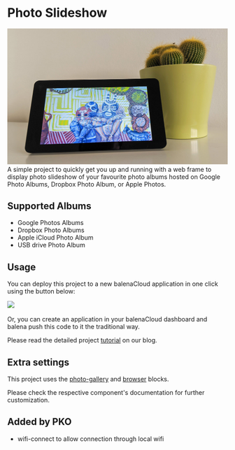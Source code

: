 # Photo Slideshow

![Project running on Pi with Pi display](demo.jpg)
A simple project to quickly get you up and running with a web frame to display photo slideshow of your favourite photo albums hosted on Google Photo Albums, Dropbox Photo Album, or Apple Photos.

## Supported Albums

- Google Photos Albums
- Dropbox Photo Albums
- Apple iCloud Photo Album
- USB drive Photo Album

## Usage

You can deploy this project to a new balenaCloud application in one click using the button below:

[![](https://balena.io/deploy.png)](https://dashboard.balena-cloud.com/deploy?repoUrl=https://github.com/balenalabs-incubator/photo-slideshow)

Or, you can create an application in your balenaCloud dashboard and balena push this code to it the traditional way.

Please read the detailed project [tutorial](https://www.balena.io/blog/build-a-smart-photo-slideshow-with-balenacloud/) on our blog.

## Extra settings

This project uses the [photo-gallery](https://github.com/balenablocks/photo-gallery) and [browser](https://github.com/balenablocks/browser) blocks.

Please check the respective component's documentation for further customization.

## Added by PKO
- wifi-connect to allow connection through local wifi